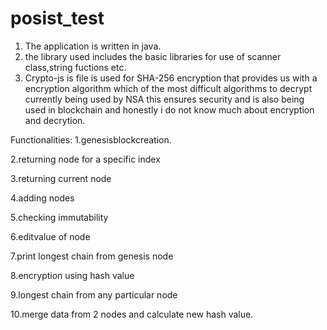 # posist_test
1. The application is written in java.
2. the library used includes the basic libraries for use of scanner class,string fuctions etc.
3. Crypto-js is file is used for SHA-256 encryption that provides us with a encryption algorithm which of the most difficult             algorithms to decrypt currently being used by NSA this ensures security and is also being used in blockchain and honestly i do not know much about encryption and decrytion.  

Functionalities:
1.genesisblockcreation.

2.returning node for a specific index

3.returning current node

4.adding nodes

5.checking immutability

6.editvalue of node

7.print longest chain from genesis node

8.encryption using hash value

9.longest chain from any particular node

10.merge data from 2 nodes and calculate new hash value. 

